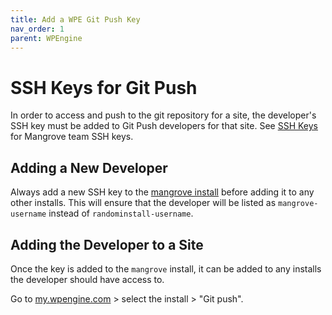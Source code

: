 ```yaml
---
title: Add a WPE Git Push Key
nav_order: 1
parent: WPEngine
---
```


# SSH Keys for Git Push
In order to access and push to the git repository for a site, the developer's SSH key must be added to Git Push developers for that site. See [SSH Keys](https://docs.google.com/document/d/18f2wRxvz3h4fRB6XDwiAOWtG9yAR9olstZruN3ppMRY) for Mangrove team SSH keys.

## Adding a New Developer
Always add a new SSH key to the [mangrove install](https://my.wpengine.com/installs/mangrove/git_push) before adding it to any other installs. This will ensure that the developer will be listed as `mangrove-username` instead of `randominstall-username`.


## Adding the Developer to a Site
Once the key is added to the `mangrove` install, it can be added to any installs the developer should have access to.

Go to [my.wpengine.com](https://my.wpengine.com/) > select the install > "Git push".

